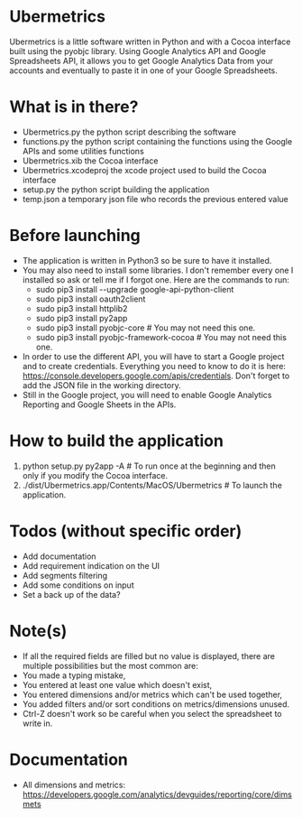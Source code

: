 # Ubermetrics

Ubermetrics is a little software written in Python and with a Cocoa interface built using the pyobjc library.
Using Google Analytics API and Google Spreadsheets API, it allows you to get Google Analytics Data from your accounts
and eventually to paste it in one of your Google Spreadsheets.

# What is in there?
* Ubermetrics.py the python script describing the software
* functions.py the python script containing the functions using the Google APIs and some utilities functions
* Ubermetrics.xib the Cocoa interface
* Ubermetrics.xcodeproj the xcode project used to build the Cocoa interface
* setup.py the python script building the application
* temp.json a temporary json file who records the previous entered value

# Before launching
* The application is written in Python3 so be sure to have it installed.
* You may also need to install some libraries. I don't remember every one I installed so ask or tell me if I forgot one.
Here are the commands to run:
  * sudo pip3 install --upgrade google-api-python-client
  * sudo pip3 install oauth2client
  * sudo pip3 install httplib2
  * sudo pip3 install py2app
  * sudo pip3 install pyobjc-core # You may not need this one.
  * sudo pip3 install pyobjc-framework-cocoa # You may not need this one.
* In order to use the different API, you will have to start a Google project and to create credentials.
  Everything you need to know to do it is here: https://console.developers.google.com/apis/credentials.
  Don't forget to add the JSON file in the working directory.
* Still in the Google project, you will need to enable Google Analytics Reporting and Google Sheets in the APIs.

# How to build the application
1. python setup.py py2app -A # To run once at the beginning and then only if you modify the Cocoa interface.
2. ./dist/Ubermetrics.app/Contents/MacOS/Ubermetrics # To launch the application.

# Todos (without specific order)
* Add documentation
* Add requirement indication on the UI
* Add segments filtering
* Add some conditions on input
* Set a back up of the data?

# Note(s)
* If all the required fields are filled but no value is displayed, there are multiple possibilities but the most common are:
 * You made a typing mistake,
 * You entered at least one value which doesn't exist,
 * You entered dimensions and/or metrics which can't be used together,
 * You added filters and/or sort conditions on metrics/dimensions unused.
* Ctrl-Z doesn't work so be careful when you select the spreadsheet to write in.


# Documentation
* All dimensions and metrics: https://developers.google.com/analytics/devguides/reporting/core/dimsmets
